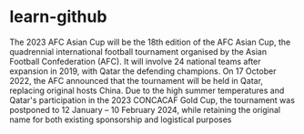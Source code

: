 # learn-github

The 2023 AFC Asian Cup will be the 18th edition of the AFC Asian Cup, the quadrennial international football tournament organised by the Asian Football Confederation (AFC). It will involve 24 national teams after expansion in 2019, with Qatar the defending champions. On 17 October 2022, the AFC announced that the tournament will be held in Qatar, replacing original hosts China. Due to the high summer temperatures and Qatar's participation in the 2023 CONCACAF Gold Cup, the tournament was postponed to 12 January – 10 February 2024, while retaining the original name for both existing sponsorship and logistical purposes
